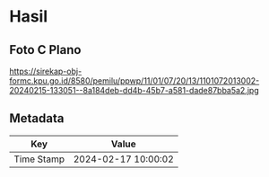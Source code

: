# Hasil

## Foto C Plano

https://sirekap-obj-formc.kpu.go.id/8580/pemilu/ppwp/11/01/07/20/13/1101072013002-20240215-133051--8a184deb-dd4b-45b7-a581-dade87bba5a2.jpg


## Metadata

| Key        | Value               |
| ---------- | ------------------- |
| Time Stamp | 2024-02-17 10:00:02 |



